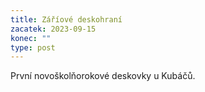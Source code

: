 ```yaml
---
title: Záříové deskohraní
zacatek: 2023-09-15
konec: ""
type: post
---
```

P﻿rvní novoškolňorokové deskovky u Kubáčů.